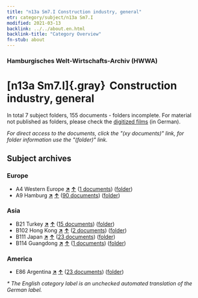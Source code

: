 ```yaml
---
title: "n13a Sm7.I Construction industry, general"
etr: category/subject/n13a Sm7.I
modified: 2021-03-13
backlink: ../../about.en.html
backlink-title: "Category Overview"
fn-stub: about
---
```


### Hamburgisches Welt-Wirtschafts-Archiv (HWWA)
# [n13a Sm7.I]{.gray}&#8201; Construction industry, general&#160; 





In total 7 subject folders, 155 documents - folders incomplete.
For material not published as folders, please check the [digitized films](/film/h1_sh) (in German).

_For direct access to the documents, click the "(xy documents)" link, for folder information use the "(folder)" link._

## Subject archives



### Europe

- A4 Western Europe [**&nearr;**](../../../geo/i/140897/about.en.html "Western Europe (all folders)") [**&uarr;**](../../../geo/about.en.html#A4 "Country category system") (<a href="https://pm20.zbw.eu/dfgview/sh/140897,145128" title="about: Western Europe : Construction industry, general" target="_blank">1 documents</a>) ([folder](http://purl.org/pressemappe20/folder/sh/140897,145128))
- A9 Hamburg [**&nearr;**](../../../geo/i/140905/about.en.html "Hamburg (all folders)") [**&uarr;**](../../../geo/about.en.html#A9 "Country category system") (<a href="https://pm20.zbw.eu/dfgview/sh/140905,145128" title="about: Hamburg : Construction industry, general" target="_blank">90 documents</a>) ([folder](http://purl.org/pressemappe20/folder/sh/140905,145128))

### Asia

- B21 Turkey [**&nearr;**](../../../geo/i/141111/about.en.html "Turkey (all folders)") [**&uarr;**](../../../geo/about.en.html#B21 "Country category system") (<a href="https://pm20.zbw.eu/dfgview/sh/141111,145128" title="about: Turkey : Construction industry, general" target="_blank">15 documents</a>) ([folder](http://purl.org/pressemappe20/folder/sh/141111,145128))
- B102 Hong Kong [**&nearr;**](../../../geo/i/141268/about.en.html "Hong Kong (all folders)") [**&uarr;**](../../../geo/about.en.html#B102 "Country category system") (<a href="https://pm20.zbw.eu/dfgview/sh/141268,145128" title="about: Hong Kong : Construction industry, general" target="_blank">2 documents</a>) ([folder](http://purl.org/pressemappe20/folder/sh/141268,145128))
- B111 Japan [**&nearr;**](../../../geo/i/141272/about.en.html "Japan (all folders)") [**&uarr;**](../../../geo/about.en.html#B111 "Country category system") (<a href="https://pm20.zbw.eu/dfgview/sh/141272,145128" title="about: Japan : Construction industry, general" target="_blank">23 documents</a>) ([folder](http://purl.org/pressemappe20/folder/sh/141272,145128))
- B114 Guangdong [**&nearr;**](../../../geo/i/141275/about.en.html "Guangdong (all folders)") [**&uarr;**](../../../geo/about.en.html#B114 "Country category system") (<a href="https://pm20.zbw.eu/dfgview/sh/141275,145128" title="about: Guangdong : Construction industry, general" target="_blank">1 documents</a>) ([folder](http://purl.org/pressemappe20/folder/sh/141275,145128))

### America

- E86 Argentina [**&nearr;**](../../../geo/i/141692/about.en.html "Argentina (all folders)") [**&uarr;**](../../../geo/about.en.html#E86 "Country category system") (<a href="https://pm20.zbw.eu/dfgview/sh/141692,145128" title="about: Argentina : Construction industry, general" target="_blank">23 documents</a>) ([folder](http://purl.org/pressemappe20/folder/sh/141692,145128))


_* The English category label is an unchecked automated translation of the German label._

